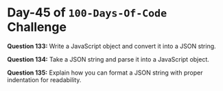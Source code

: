 # Day-45 of `100-Days-Of-Code` Challenge

**Question 133:** Write a JavaScript object and convert it into a JSON string.

**Question 134:** Take a JSON string and parse it into a JavaScript object.

**Question 135:** Explain how you can format a JSON string with proper indentation for readability.